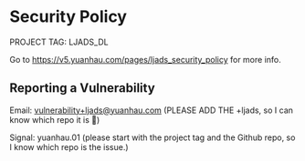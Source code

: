 # Security Policy
PROJECT TAG: LJADS_DL

Go to https://v5.yuanhau.com/pages/ljads_security_policy for more info.

## Reporting a Vulnerability

Email: vulnerability+ljads@yuanhau.com (PLEASE ADD THE +ljads, so I can know which repo it is 🙏)

Signal: yuanhau.01 (please start with the project tag and the Github repo, so I know which repo is the issue.)
